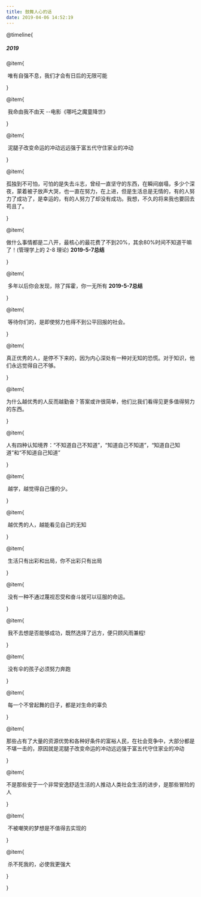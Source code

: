 ```yaml
---
title: 鼓舞人心的话
date: 2019-04-06 14:52:19
---
```


@timeline{

##### 2019

@item{

​	唯有自强不息，我们才会有日后的无限可能     

}

@item{

​	我命由我不由天         --电影《哪吒之魔童降世》

}

@item{

​	泥腿子改变命运的冲动远远强于富五代守住家业的冲动


}

@item{

​	孤独到不可怕，可怕的是失去斗志，曾经一直坚守的东西，在瞬间崩塌，多少个深夜，蒙着被子放声大哭，也一直在努力，在上进，但是生活总是无情的，有的人努力了成功了，是幸运的，有的人努力了却没有成功。我想，不久的将来我也要回去苟且了。

}



@item{

​	做什么事情都是二八开，最核心的最花费了不到20%，其余80%时间不知道干嘛了！(管理学上的 2-8 理论) **2019-5-7总结**



}



@item{

​	多年以后你会发现，除了挥霍，你一无所有 **2019-5-7总结**

}



@item{

​	等待你们的，是即使努力也得不到公平回报的社会。

}

@item{

​	真正优秀的人，是停不下来的，因为内心深处有一种对无知的恐慌。对于知识，他们永远觉得自己不够。

}

@item{

​	为什么越优秀的人反而越勤奋？答案或许很简单，他们比我们看得见更多值得努力的东西。

}

@item{

​	人有四种认知境界：“不知道自己不知道”，“知道自己不知道”，“知道自己知道”和“不知道自己知道”

}

@item{

​	越学，越觉得自己懂的少。

}

@item{

​	越优秀的人，越能看见自己的无知

}

@item{

​	生活只有出彩和出局，你不出彩只有出局

}

@item{

​	没有一种不通过蔑视忍受和奋斗就可以征服的命运。

}

@item{

​	我不去想是否能够成功，既然选择了远方，便只顾风雨兼程!

}

@item{

​	没有伞的孩子必须努力奔跑

}

@item{

​	每一个不曾起舞的日子，都是对生命的辜负

}

@item{

​	那些占有了大量的资源优势和各种好条件的富裕人民，在社会竞争中，大部分都是不堪一击的，原因就是泥腿子改变命运的冲动远远强于富五代守住家业的冲动

}

@item{

​	不是那些安于一个非常安逸舒适生活的人推动人类社会生活的进步，是那些冒险的人

}

@item{

​	不被嘲笑的梦想是不值得去实现的

}

@item{

​	杀不死我的，必使我更强大

}

}